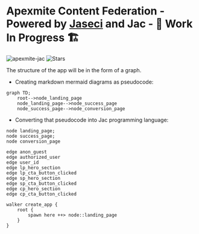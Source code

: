 # Apexmite Content Federation - Powered by [Jaseci](https://github.com/Jaseci-Labs/jaseci) and Jac - 🚧 Work In Progress 🏗

<p align="left"> 
<img src="https://komarev.com/ghpvc/?username=apexmite-jac&label=Profile%20views&color=f79952&style=flat" alt="apexmite-jac" /> 
<img alt="Stars" src="https://img.shields.io/github/stars/WrappedUsername/apexmite-jac?style=flat-square&labelColor=343b41"/>
</p>

The structure of the app will be in the form of a graph.

- Creating markdown mermaid diagrams as pseudocode:

```mermaid
graph TD;
    root-->node_landing_page
    node_landing_page-->node_success_page
    node_success_page-->node_conversion_page
```

- Converting that pseudocode into Jac programming language:

```Jac
node landing_page;
node success_page;
node conversion_page

edge anon_guest
edge authorized_user
edge user_id
edge lp_hero_section
edge lp_cta_button_clicked
edge sp_hero_section
edge sp_cta_button_clicked
edge cp_hero_section
edge cp_cta_button_clicked

walker create_app {
    root {
        spawn here ++> node::landing_page
    }
}
```
